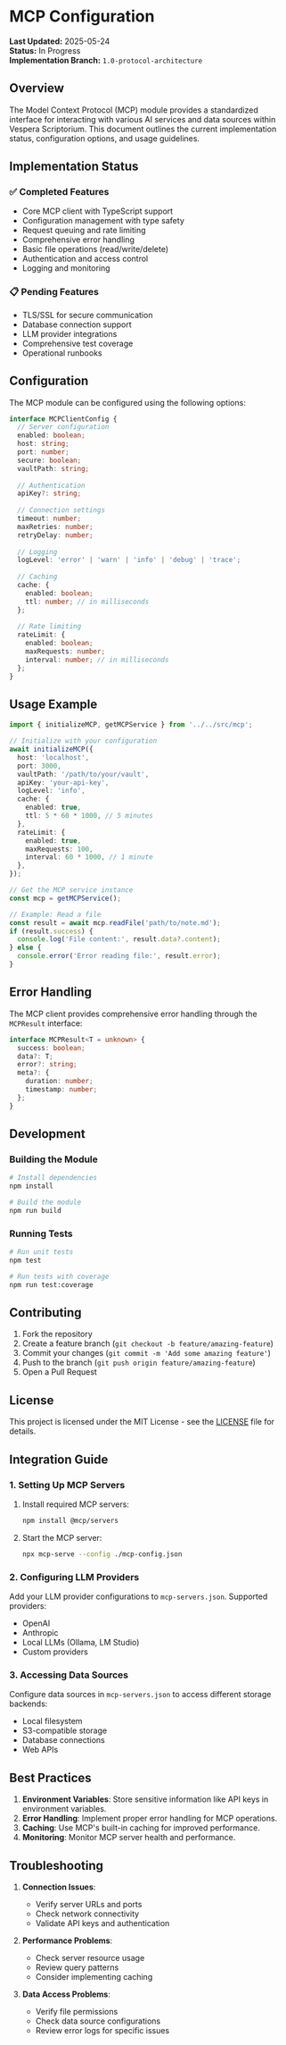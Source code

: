 # MCP Configuration

**Last Updated:** 2025-05-24  
**Status:** In Progress  
**Implementation Branch:** `1.0-protocol-architecture`

## Overview

The Model Context Protocol (MCP) module provides a standardized interface for interacting with various AI services and data sources within Vespera Scriptorium. This document outlines the current implementation status, configuration options, and usage guidelines.

## Implementation Status

### ✅ Completed Features

- Core MCP client with TypeScript support
- Configuration management with type safety
- Request queuing and rate limiting
- Comprehensive error handling
- Basic file operations (read/write/delete)
- Authentication and access control
- Logging and monitoring

### 📋 Pending Features

- TLS/SSL for secure communication
- Database connection support
- LLM provider integrations
- Comprehensive test coverage
- Operational runbooks

## Configuration

The MCP module can be configured using the following options:

```typescript
interface MCPClientConfig {
  // Server configuration
  enabled: boolean;
  host: string;
  port: number;
  secure: boolean;
  vaultPath: string;
  
  // Authentication
  apiKey?: string;
  
  // Connection settings
  timeout: number;
  maxRetries: number;
  retryDelay: number;
  
  // Logging
  logLevel: 'error' | 'warn' | 'info' | 'debug' | 'trace';
  
  // Caching
  cache: {
    enabled: boolean;
    ttl: number; // in milliseconds
  };
  
  // Rate limiting
  rateLimit: {
    enabled: boolean;
    maxRequests: number;
    interval: number; // in milliseconds
  };
}
```

## Usage Example

```typescript
import { initializeMCP, getMCPService } from '../../src/mcp';

// Initialize with your configuration
await initializeMCP({
  host: 'localhost',
  port: 3000,
  vaultPath: '/path/to/your/vault',
  apiKey: 'your-api-key',
  logLevel: 'info',
  cache: {
    enabled: true,
    ttl: 5 * 60 * 1000, // 5 minutes
  },
  rateLimit: {
    enabled: true,
    maxRequests: 100,
    interval: 60 * 1000, // 1 minute
  },
});

// Get the MCP service instance
const mcp = getMCPService();

// Example: Read a file
const result = await mcp.readFile('path/to/note.md');
if (result.success) {
  console.log('File content:', result.data?.content);
} else {
  console.error('Error reading file:', result.error);
}
```

## Error Handling

The MCP client provides comprehensive error handling through the `MCPResult` interface:

```typescript
interface MCPResult<T = unknown> {
  success: boolean;
  data?: T;
  error?: string;
  meta?: {
    duration: number;
    timestamp: number;
  };
}
```

## Development

### Building the Module

```bash
# Install dependencies
npm install

# Build the module
npm run build
```

### Running Tests

```bash
# Run unit tests
npm test

# Run tests with coverage
npm run test:coverage
```

## Contributing

1. Fork the repository
2. Create a feature branch (`git checkout -b feature/amazing-feature`)
3. Commit your changes (`git commit -m 'Add some amazing feature'`)
4. Push to the branch (`git push origin feature/amazing-feature`)
5. Open a Pull Request

## License

This project is licensed under the MIT License - see the [LICENSE](LICENSE) file for details.

## Integration Guide

### 1. Setting Up MCP Servers

1. Install required MCP servers:

   ```bash
   npm install @mcp/servers
   ```

2. Start the MCP server:

   ```bash
   npx mcp-serve --config ./mcp-config.json
   ```

### 2. Configuring LLM Providers

Add your LLM provider configurations to `mcp-servers.json`. Supported providers:

- OpenAI
- Anthropic
- Local LLMs (Ollama, LM Studio)
- Custom providers

### 3. Accessing Data Sources

Configure data sources in `mcp-servers.json` to access different storage backends:

- Local filesystem
- S3-compatible storage
- Database connections
- Web APIs

## Best Practices

1. **Environment Variables**: Store sensitive information like API keys in environment variables.
2. **Error Handling**: Implement proper error handling for MCP operations.
3. **Caching**: Use MCP's built-in caching for improved performance.
4. **Monitoring**: Monitor MCP server health and performance.

## Troubleshooting

1. **Connection Issues**:
   - Verify server URLs and ports
   - Check network connectivity
   - Validate API keys and authentication

2. **Performance Problems**:
   - Check server resource usage
   - Review query patterns
   - Consider implementing caching

3. **Data Access Problems**:
   - Verify file permissions
   - Check data source configurations
   - Review error logs for specific issues
